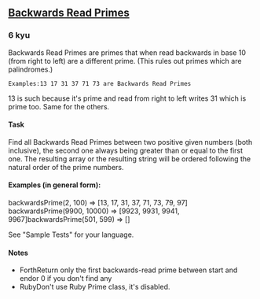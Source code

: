 <h2><a href=https://www.codewars.com/kata/5539fecef69c483c5a000015/train/javascript target="_blank">Backwards Read Primes</a></h2><h3>6 kyu</h3><p>Backwards Read Primes are primes that when read backwards in base 10 (from right to left) are a different prime. (This rules out primes which are palindromes.)</p><pre><code>Examples:13 17 31 37 71 73 are Backwards Read Primes</code></pre><p>13 is such because it's prime and read from right to left writes 31 which is prime too. Same for the others.</p><h4 id="task">Task</h4><p>Find all Backwards Read Primes between two positive given numbers (both inclusive), the second one always being greater than or equal to the first one. The resulting array or the resulting string will be ordered following the natural order of the prime numbers.</p><h4 id="examples-in-general-form">Examples (in general form):</h4><p>backwardsPrime(2, 100) =&gt; [13, 17, 31, 37, 71, 73, 79, 97] backwardsPrime(9900, 10000) =&gt; [9923, 9931, 9941, 9967]backwardsPrime(501, 599) =&gt; []</p><p>See "Sample Tests" for your language.</p><h4 id="notes">Notes</h4><ul><li>ForthReturn only the first backwards-read prime between start and endor 0 if you don't find any</li><li>RubyDon't use Ruby Prime class, it's disabled.</li></ul>